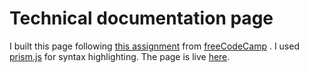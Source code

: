 # Technical documentation page
I built this page following [this assignment](https://learn.freecodecamp.org/responsive-web-design/responsive-web-design-projects/build-a-technical-documentation-page) from [freeCodeCamp](https://www.freecodecamp.org/) .
I used [prism.js](https://prismjs.com/) for syntax highlighting.
The page is live [here](https://codepen.io/lukino999/full/pBQvmB).